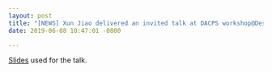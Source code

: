 ```yaml
---
layout: post
title: "[NEWS] Xun Jiao delivered an invited talk at DACPS workshop@Design Automation Conference."
date: 2019-06-08 10:47:01 -0800

---
```


[Slides](http://www.ece.villanova.edu/~xjiao/paper/DACPS.pdf) used for the talk.
